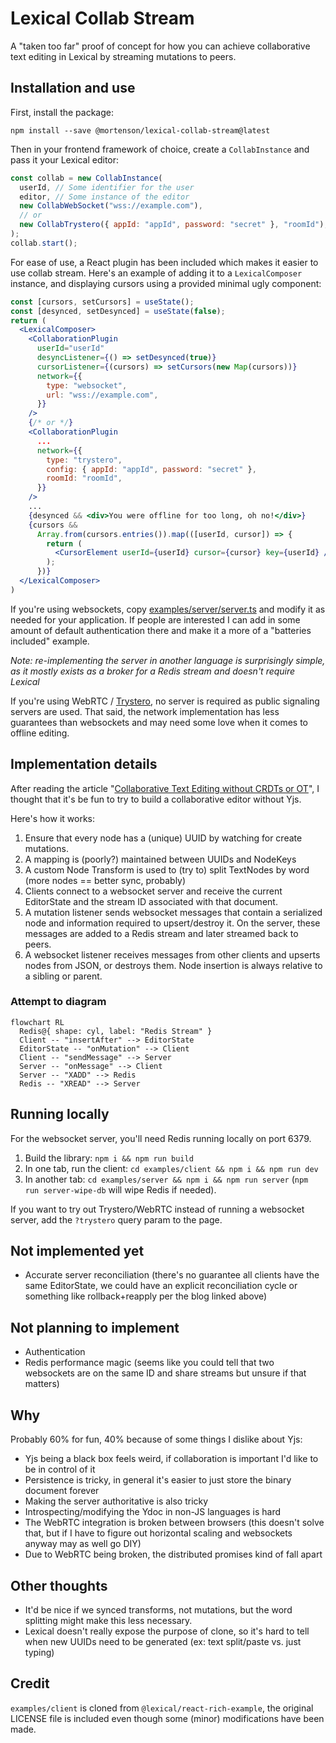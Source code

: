 # Lexical Collab Stream

A "taken too far" proof of concept for how you can achieve collaborative text
editing in Lexical by streaming mutations to peers.

## Installation and use

First, install the package:

`npm install --save @mortenson/lexical-collab-stream@latest`

Then in your frontend framework of choice, create a `CollabInstance` and pass
it your Lexical editor:

```js
const collab = new CollabInstance(
  userId, // Some identifier for the user
  editor, // Some instance of the editor
  new CollabWebSocket("wss://example.com"),
  // or
  new CollabTrystero({ appId: "appId", password: "secret" }, "roomId"),
);
collab.start();
```

For ease of use, a React plugin has been included which makes it easier to use
collab stream. Here's an example of adding it to a `LexicalComposer` instance,
and displaying cursors using a provided minimal ugly component:

```jsx
const [cursors, setCursors] = useState();
const [desynced, setDesynced] = useState(false);
return (
  <LexicalComposer>
    <CollaborationPlugin
      userId="userId"
      desyncListener={() => setDesynced(true)}
      cursorListener={(cursors) => setCursors(new Map(cursors))}
      network={{
        type: "websocket",
        url: "wss://example.com",
      }}
    />
    {/* or */}
    <CollaborationPlugin
      ...
      network={{
        type: "trystero",
        config: { appId: "appId", password: "secret" },
        roomId: "roomId",
      }}
    />
    ...
    {desynced && <div>You were offline for too long, oh no!</div>}
    {cursors &&
      Array.from(cursors.entries()).map(([userId, cursor]) => {
        return (
          <CursorElement userId={userId} cursor={cursor} key={userId} />
        );
      })}
  </LexicalComposer>
)
```

If you're using websockets, copy [examples/server/server.ts](examples/server/server.ts)
and modify it as needed for your application. If people are interested I can
add in some amount of default authentication there and make it a more of a
"batteries included" example.

_Note: re-implementing the server in another language is surprisingly simple,
as it mostly exists as a broker for a Redis stream and doesn't require Lexical_

If you're using WebRTC / [Trystero](https://github.com/dmotz/trystero/issues),
no server is required as public signaling servers are used. That said, the
network implementation has less guarantees than websockets and may need some
love when it comes to offline editing.

## Implementation details

After reading the article "[Collaborative Text Editing without CRDTs or OT](https://mattweidner.com/2025/05/21/text-without-crdts.html)",
I thought that it's be fun to try to build a collaborative editor without Yjs.

Here's how it works:

1. Ensure that every node has a (unique) UUID by watching for create mutations.
2. A mapping is (poorly?) maintained between UUIDs and NodeKeys
3. A custom Node Transform is used to (try to) split TextNodes by word (more
   nodes == better sync, probably)
4. Clients connect to a websocket server and receive the current EditorState
   and the stream ID associated with that document.
5. A mutation listener sends websocket messages that contain a serialized node
   and information required to upsert/destroy it. On the server, these messages
   are added to a Redis stream and later streamed back to peers.
6. A websocket listener receives messages from other clients and upserts nodes
   from JSON, or destroys them. Node insertion is always relative to a sibling or
   parent.

### Attempt to diagram

```mermaid
flowchart RL
  Redis@{ shape: cyl, label: "Redis Stream" }
  Client -- "insertAfter" --> EditorState
  EditorState -- "onMutation" --> Client
  Client -- "sendMessage" --> Server
  Server -- "onMessage" --> Client
  Server -- "XADD" --> Redis
  Redis -- "XREAD" --> Server
```

## Running locally

For the websocket server, you'll need Redis running locally on port 6379.

1. Build the library: `npm i && npm run build`
2. In one tab, run the client:
   `cd examples/client && npm i && npm run dev`
3. In another tab:
   `cd examples/server && npm i && npm run server` (`npm run server-wipe-db`
   will wipe Redis if needed).

If you want to try out Trystero/WebRTC instead of running a websocket server,
add the `?trystero` query param to the page.

## Not implemented yet

- Accurate server reconciliation (there's no guarantee all clients have the
  same EditorState, we could have an explicit reconciliation cycle or something
  like rollback+reapply per the blog linked above)

## Not planning to implement

- Authentication
- Redis performance magic (seems like you could tell that two websockets are on
  the same ID and share streams but unsure if that matters)

## Why

Probably 60% for fun, 40% because of some things I dislike about Yjs:

- Yjs being a black box feels weird, if collaboration is important I'd like to
  be in control of it
- Persistence is tricky, in general it's easier to just store the binary
  document forever
- Making the server authoritative is also tricky
- Introspecting/modifying the Ydoc in non-JS languages is hard
- The WebRTC integration is broken between browsers (this doesn't solve that,
  but if I have to figure out horizontal scaling and websockets anyway may as
  well go DIY)
- Due to WebRTC being broken, the distributed promises kind of fall apart

## Other thoughts

- It'd be nice if we synced transforms, not mutations, but the word splitting
  might make this less necessary.
- Lexical doesn't really expose the purpose of clone, so it's hard to tell when
  new UUIDs need to be generated (ex: text split/paste vs. just typing)

## Credit

`examples/client` is cloned from `@lexical/react-rich-example`, the original
LICENSE file is included even though some (minor) modifications have been made.
